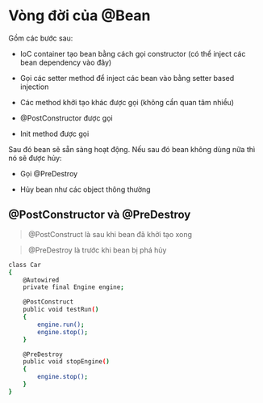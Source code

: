 # Vòng đời của @Bean

Gồm các bước sau:

- IoC container tạo bean bằng cách gọi constructor (có thể inject các bean dependency vào đây)

- Gọi các setter method để inject các bean vào bằng setter based injection

- Các method khởi tạo khác được gọi (không cần quan tâm nhiều)

- @PostConstructor được gọi

- Init method được gọi

Sau đó bean sẽ sẵn sàng hoạt động. Nếu sau đó bean không dùng nữa thì nó sẽ được hủy:

- Gọi @PreDestroy

- Hủy bean như các object thông thường

## @PostConstructor và @PreDestroy

> @PostConstruct là sau khi bean đã khởi tạo xong

> @PreDestroy là trước khi bean bị phá hủy

```sh
class Car
{
    @Autowired
    private final Engine engine;

    @PostConstruct
    public void testRun()
    {
        engine.run();
        engine.stop();
    }

    @PreDestroy
    public void stopEngine()
    {
        engine.stop();
    }
}
```
